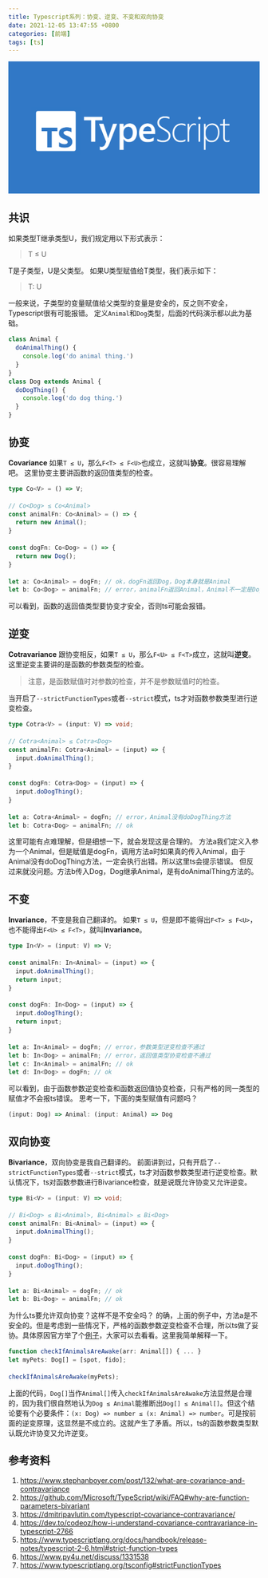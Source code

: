 ```yaml
---
title: Typescript系列：协变、逆变、不变和双向协变
date: 2021-12-05 13:47:55 +0800
categories: [前端]
tags: [ts]
---
```


![typescript.png](/assets/img/blogs/a7824ddf-218e-40cf-883f-562eb85a40a0.png)

## 共识

如果类型T继承类型U，我们规定用以下形式表示：

> T ≤ U

T是子类型，U是父类型。
如果U类型赋值给T类型，我们表示如下：

> T: U

一般来说，子类型的变量赋值给父类型的变量是安全的，反之则不安全，Typescript很有可能报错。
定义`Animal`和`Dog`类型，后面的代码演示都以此为基础。

```typescript
class Animal {
  doAnimalThing() {
    console.log('do animal thing.')
  }
}
class Dog extends Animal {
  doDogThing() {
    console.log('do dog thing.')
  }
}
```

## 协变

**Covariance**
如果`T ≤ U`，那么`F<T> ≤ F<U>`也成立，这就叫**协变**。很容易理解吧。
这里协变主要讲函数的返回值类型的检查。

```typescript
type Co<V> = () => V;

// Co<Dog> ≤ Co<Animal>
const animalFn: Co<Animal> = () => {
  return new Animal();
}

const dogFn: Co<Dog> = () => {
  return new Dog();
}

let a: Co<Animal> = dogFn; // ok，dogFn返回Dog，Dog本身就是Animal
let b: Co<Dog> = animalFn; // error，animalFn返回Animal，Animal不一定是Dog，有可能不会doDogThing
```

可以看到，函数的返回值类型要协变才安全，否则ts可能会报错。

## 逆变

**Cotravariance**
跟协变相反，如果`T ≤ U`，那么`F<U> ≤ F<T>`成立，这就叫**逆变**。
这里逆变主要讲的是函数的参数类型的检查。

> 注意，是函数赋值时对参数的检查，并不是参数赋值时的检查。

当开启了`--strictFunctionTypes`或者`--strict`模式，ts才对函数参数类型进行逆变检查。

```typescript
type Cotra<V> = (input: V) => void;

// Cotra<Animal> ≤ Cotra<Dog>
const animalFn: Cotra<Animal> = (input) => {
  input.doAnimalThing();
}

const dogFn: Cotra<Dog> = (input) => {
  input.doDogThing();
}

let a: Cotra<Animal> = dogFn; // error，Animal没有doDogThing方法
let b: Cotra<Dog> = animalFn; // ok
```

这里可能有点难理解，但是细想一下，就会发现这是合理的。
方法a我们定义入参为一个Animal，但是赋值是dogFn，调用方法a时如果真的传入Animal，由于Animal没有doDogThing方法，一定会执行出错。所以这里ts会提示错误。
但反过来就没问题。方法b传入Dog，Dog继承Animal，是有doAnimalThing方法的。

## 不变

**Invariance**，不变是我自己翻译的。
如果`T ≤ U`，但是即不能得出`F<T> ≤ F<U>`，也不能得出`F<U> ≤ F<T>`，就叫**Invariance**。

```typescript
type In<V> = (input: V) => V;

const animalFn: In<Animal> = (input) => {
  input.doAnimalThing();
  return input;
}

const dogFn: In<Dog> = (input) => {
  input.doDogThing();
  return input;
}

let a: In<Animal> = dogFn; // error，参数类型逆变检查不通过
let b: In<Dog> = animalFn; // error，返回值类型协变检查不通过
let c: In<Animal> = animalFn; // ok
let d: In<Dog> = dogFn; // ok
```

可以看到，由于函数参数逆变检查和函数返回值协变检查，只有严格的同一类型的赋值才不会报ts错误。
思考一下，下面的类型赋值有问题吗？

```typescript
(input: Dog) => Animal: (input: Animal) => Dog
```

## 双向协变

**Bivariance**，双向协变是我自己翻译的。
前面讲到过，只有开启了`--strictFunctionTypes`或者`--strict`模式，ts才对函数参数类型进行逆变检查。默认情况下，ts对函数参数进行Bivariance检查，就是说既允许协变又允许逆变。

```typescript
type Bi<V> = (input: V) => void;

// Bi<Dog> ≤ Bi<Animal>, Bi<Animal> ≤ Bi<Dog>
const animalFn: Bi<Animal> = (input) => {
  input.doAnimalThing();
}

const dogFn: Bi<Dog> = (input) => {
  input.doDogThing();
}

let a: Bi<Animal> = dogFn; // ok
let b: Bi<Dog> = animalFn; // ok
```

为什么ts要允许双向协变？这样不是不安全吗？
的确，上面的例子中，方法a是不安全的。但是考虑到一些情况下，严格的函数参数逆变检查不合理，所以ts做了妥协。具体原因官方举了个[例子](https://github.com/Microsoft/TypeScript/wiki/FAQ#why-are-function-parameters-bivariant)，大家可以去看看。这里我简单解释一下。

```typescript
function checkIfAnimalsAreAwake(arr: Animal[]) { ... }
let myPets: Dog[] = [spot, fido];

checkIfAnimalsAreAwake(myPets);
```

上面的代码，`Dog[]`当作`Animal[]`传入`checkIfAnimalsAreAwake`方法显然是合理的，因为我们很自然地认为`Dog ≤ Animal`能推断出`Dog[] ≤ Animal[]`。但这个结论要有个必要条件：`(x: Dog) => number ≤ (x: Animal) => number`。可是按前面的逆变原理，这显然是不成立的。这就产生了矛盾。所以，ts的函数参数类型默认既允许协变又允许逆变。

## 参考资料

1.  <https://www.stephanboyer.com/post/132/what-are-covariance-and-contravariance>
2.  <https://github.com/Microsoft/TypeScript/wiki/FAQ#why-are-function-parameters-bivariant>
3.  <https://dmitripavlutin.com/typescript-covariance-contravariance/>
4.  <https://dev.to/codeoz/how-i-understand-covariance-contravariance-in-typescript-2766>
5.  <https://www.typescriptlang.org/docs/handbook/release-notes/typescript-2-6.html#strict-function-types>
6.  <https://www.py4u.net/discuss/1331538>
7.  <https://www.typescriptlang.org/tsconfig#strictFunctionTypes>
